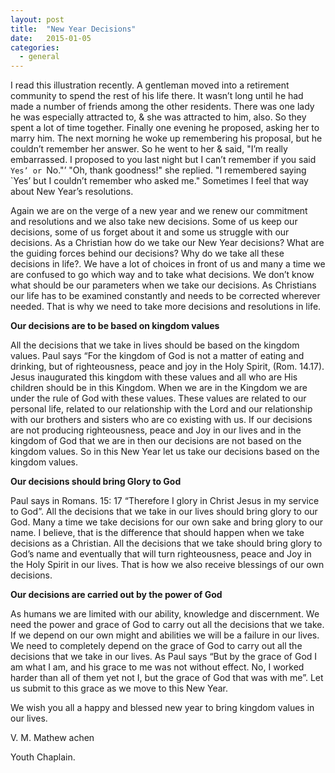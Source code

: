 ```yaml
---
layout: post
title:  "New Year Decisions"
date:   2015-01-05
categories: 
  - general
---
```

I read this illustration recently. A gentleman moved into a retirement community to spend the rest of his life there.  It wasn’t long until he had made a number of friends among the other residents. There was one lady he was especially attracted to, & she was attracted to him, also. So they spent a lot of time together. Finally one evening he proposed, asking her to marry him. The next morning he woke up remembering his proposal, but he couldn’t remember her answer. So he went to her & said, "I’m really embarrassed. I proposed to you last night but I can’t remember if you said `Yes’ or `No."’ "Oh, thank goodness!" she replied. "I remembered saying `Yes’ but I couldn’t remember who asked me." Sometimes I feel that way about New Year’s resolutions.

Again we are on the verge of a new year and we renew our commitment and resolutions and we also take new decisions.  Some of us keep our decisions, some of us forget about it and some us struggle with our decisions. As a Christian how do we take our New Year decisions? What are the guiding forces behind our decisions? Why do we take all these decisions in life?. We have a lot of choices in front of us and many a time we are confused to go which way and to take what decisions. We don’t know what should be our parameters when we take our decisions. As Christians our life has to be examined constantly and needs to be corrected wherever needed. That is why we need to take more decisions and resolutions in life.

**Our decisions are to be based on kingdom values**

All the decisions that we take in lives should be based on the kingdom values. Paul says “For the kingdom of God is not a matter of eating and drinking, but of righteousness, peace and joy in the Holy Spirit, (Rom. 14.17). Jesus inaugurated this kingdom with these values and all who are His children should be in this Kingdom. When we are in the Kingdom we are under the rule of God with these values.  These values are related to our personal life, related to our relationship with the Lord and our relationship with our brothers and sisters who are co existing with us. If our decisions are not producing righteousness, peace and Joy in our lives and in the kingdom of God that we are in then our decisions are not based on the kingdom values. So in this New Year let us take our decisions based on the kingdom values.

**Our decisions should bring Glory to God**

Paul says in Romans. 15: 17 “Therefore I glory in Christ Jesus in my service to God”. All the decisions that we take in our lives should bring glory to our God. Many a time we take decisions for our own sake and bring glory to our name. I believe, that is the difference that should happen when we take decisions as a Christian. All the decisions that we take should bring glory to God’s name and eventually that will turn righteousness, peace and Joy in the Holy Spirit in our lives. That is how we also receive blessings of our own decisions.

**Our decisions are carried out by the power of God**

As humans we are limited with our ability, knowledge and discernment. We need the power and grace of God to carry out all the decisions that we take.  If we depend on our own might and abilities we will be a failure in our lives. We need to completely depend on the grace of God to carry out all the decisions that we take in our lives. As Paul says “But by the grace of God I am what I am, and his grace to me was not without effect. No, I worked harder than all of them yet not I, but the grace of God that was with me”. Let us submit to this grace as we move to this New Year.

We wish you all a happy and blessed new year to bring kingdom values in our lives.

 

V. M. Mathew achen

Youth Chaplain.
